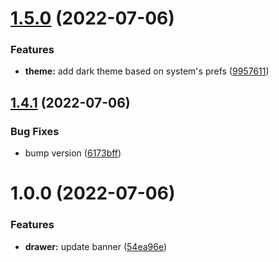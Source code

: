 # [1.5.0](https://github.com/JulienLavocat/ZEvent/compare/v1.4.1...v1.5.0) (2022-07-06)


### Features

* **theme:** add dark theme based on system's prefs ([9957611](https://github.com/JulienLavocat/ZEvent/commit/9957611b9f0072c15bed5c4889e449d5248b3aac))

## [1.4.1](https://github.com/JulienLavocat/ZEvent/compare/v1.4.0...v1.4.1) (2022-07-06)


### Bug Fixes

* bump version ([6173bff](https://github.com/JulienLavocat/ZEvent/commit/6173bff070d0a6abe5010ddd617bb07439311528))

# 1.0.0 (2022-07-06)


### Features

* **drawer:** update banner ([54ea96e](https://github.com/JulienLavocat/ZEvent/commit/54ea96e747cb8d56fbf11ac5e21cdec878745241))
